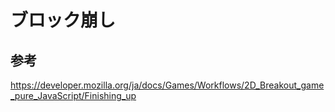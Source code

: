 # ブロック崩し

## 参考

https://developer.mozilla.org/ja/docs/Games/Workflows/2D_Breakout_game_pure_JavaScript/Finishing_up
